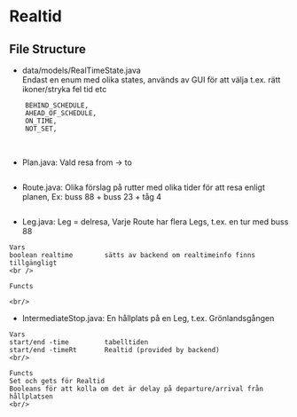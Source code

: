 # Realtid


## File Structure

* data/models/RealTimeState.java <br/>
Endast en enum med olika states, används av GUI för att välja t.ex. rätt ikoner/stryka fel tid etc 
```
    BEHIND_SCHEDULE,
    AHEAD_OF_SCHEDULE,
    ON_TIME,
    NOT_SET,
```


<br/>

* Plan.java: Vald resa from -> to
```

```
* Route.java: Olika förslag på rutter med olika tider för att resa enligt planen,  Ex: buss 88 + buss 23 + tåg 4
```

```
* Leg.java: Leg = delresa, Varje Route har flera Legs, t.ex. en tur med buss 88
```
Vars
boolean realtime        sätts av backend om realtimeinfo finns tillgängligt
<br />

Functs

<br/>

```
* IntermediateStop.java: En hållplats på en Leg, t.ex. Grönlandsgången
```
Vars
start/end -time         tabelltiden
start/end -timeRt       Realtid (provided by backend)
<br/>

Functs
Set och gets för Realtid
Booleans för att kolla om det är delay på departure/arrival från hållplatsen
<br/>



```
